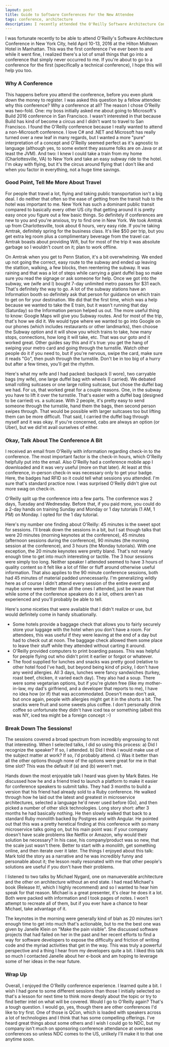 ```yaml
---
layout: post
title: Guide to Software Conferences For the New Attendee
tags: conference, architecture
description: I recently attended the O'Reilly Software Architecture Conference from April 10-13, 2016 in New York, my first-ever conference.  Here are more details on my experience particularly if conferences are new to you.
---
```

I was fortunate recently to be able to attend O'Reilly's Software Architecture Conference in New York City, held April 10-13, 2016 at the Hilton Midtown Hotel in Manhattan.  This was the first conference I've ever been to and while it went fine, I realized there's a lot of small things that go into a conference that simply never occurred to me.  If you're about to go to a conference for the first (specifically a technical conference), I hope this will help you too. 

<h3>Why A Conference</h3>
This happens before you attend the conference, before you even plunk down the money to register.  I was asked this question by a fellow attendee: why this conference?  Why a conference at all?  The reason I chose O'Reilly was two-fold.  One: my boss initially asked me about going to Microsoft's Build 2016 conference in San Francisco.  I wasn't interested in that because Build has kind of become a circus and I didn't want to travel to San Francisco.  I found the O'Reilly conference because I really wanted to attend a non-Microsoft conference.  I love C# and .NET and Microsoft has really turned over a new leaf in many regards, but I wanted a more "pure" interpretation of a concept and O'Reilly seemed perfect as it's agnostic to language (although yes, to some extent they assume folks are on Java or at least the JVM).  And two: I knew I could take a train from my home (Charlottesville, VA) to New York and take an easy subway ride to the hotel. I'm okay with flying, but it's the circus around flying that I don't like and when you factor in everything, not a huge time savings.  

<h3>Good Point, Tell Me More About Travel</h3>
For people that travel a lot, flying and taking public transportation isn't a big deal.  I do neither that often so the ease of getting from the transit hub to the hotel was important to me.  New York has such a dominant public transit compared to basically every other US city that getting around it is pretty easy once you figure out a few basic things.  So definitely if conferences are new to you and you're anxious, try to find one in New York.  We took Amtrak up from Charlottesville, took about 6 hours, very easy ride.  If you're taking Amtrak, definitely spring for the business class.  It's like $50 per trip, but you get extra leg room plus a complimentary beverage from the travel car.  Amtrak boasts about providing Wifi, but for most of the trip it was absolute garbage so I wouldn't count on it; plan to work offline.  

On Amtrak when you get to Penn Station, it's a bit overwhelming.  We ended up not going the correct, easy route to the subway and ended up leaving the stattion, walking, a few blocks, then reentering the subway.  It was raining and that was a lot of steps while carrying a giant duffel bag so make sure you read the signage or ask someone for help.  Once we got into the subway, we (wife and I) bought 7-day unlimited metro passes for $31 each.  That's definitely the way to go.  A lot of the subway stations have an Information booth so definitely ask that person for guidance on which train to get on for your destination.  We did that the first time, which was a help because we wanted to take the E train, but it wasn't running that day (Saturday) so the Information person helped us out.  The more useful thing to know: Google Maps will give you Subway routes.  And for most of the trip, that's how we did it.  We would type where we wanted to go into Google on our phones (which includes restaurants or other landmarks), then choose the Subway option and it will show you which trains to take, how many stops, connections, how long it will take, etc.  That was our goto and it worked great.  Other guides say this and it's true: you get the hang of swiping your metro card and going through the turnstile.  Watch other people do it if you need to, but if you're nervous, swipe the card, make sure it reads "Go", then push through the turnstile.  Don't be in too big of a hurry but after a few times, you'll get the rhythm.

Here's what my wife and I had packed: backpack (I wore), two carryable bags (my wife), one large duffel bag with wheels (I carried).  We debated small rolling suitcases or one large rolling suitcase, but chose the duffel bag we had.  For us, that worked great for a couple reasons.  One, in the subway you have to lift it over the turnstile.  That's easier with a duffel bag (designed to be carried) vs. a suitcase.  With 2 people, it's pretty easy to send someone through the turnstile, hand them the bags, then second person swipes through.  That would be possible with larger suitcases too but lifting them can be more difficult.  That said, I carried the duffel bag through myself and it was okay. If you're concerned, cabs are always an option (or Uber), but we did'nt avail ourselves of either. 

<h3>Okay, Talk About The Conference A Bit</h3>
I received an email from O'Reilly with information regarding check-in to the conference.  The most important factor is the check-in hours, which O'Reilly helpfully put into the email.  Also O'Reilly had a conference mobile app I downloaded and it was very useful (more on that later). At least at this conference, in-person check-in was necessary only to get your badge.  Here, the badges had RFID so it could tell what sessions you attended.  I'm sure that's standard practice now.  I was surprised O'Reilly didn't give out more swag on check-in. 

O'Reilly split up the conference into a few parts.  The conference was 2 days, Tuesday and Wednesday.  Before that, if you paid more, you could do a 2-day hands on training Sunday and Monday or 1 day tutorials (1 AM, 1 PM) on Monday.  I opted for the 1 day tutorial. 

Here's my number one finding about O'Reilly: 45 minutes is the sweet spot for sessions.  I'll break down the sessions in a bit, but I sat though talks that were 20 minutes (morning keynotes at the conference), 45 minutes (afternoon sessions during the conference), 90 minutes (the morning session at the conference), and 3 hours (the Monday tutorials).  With one exception, the 20 minute keynotes were pretty bland.  That's not nearly enough time to get into much interesting or tactile.  The 3 hour sessions were simply too long.  Neither speaker I attended seemed to have 3 hours of quality content so it felt like a lot of filler or fluff around otherwise useful information.  That also applies to the 90 minute conference sessions, both had 45 minutes of material padded unnecessarily.  I'm generalizing wildly here as of course I didn't attend every session of the entire event and maybe some were better than all the ones I attended, just be aware that while some of the conference speakers do it a lot, others aren't as experienced and you'll probably be able to tell. 

Here's some niceties that were available that I didn't realize or use, but would definitely come in handy situationally.  
- Some hotels provide a baggage check that allows you to fairly securely store your luggage with the hotel when you don't have a room.  For attendees, this was useful if they were leaving at the end of a day but had to check out at noon.  The baggage check allowed them some place to leave their stuff while they attended without carting it around. 
- O'Reilly provided computers to print boarding passes.  This was helpful for people flying out who didn't print it earlier or forgot or whatever.  
- The food supplied for lunches and snacks was pretty good (relative to other hotel food I've had), but beyond being kind of picky, I don't have any weird allergies.  All 3 days, lunches were fancy sandwiches (turkey, roast beef, chicken, it varied each day). They also had a soup.  There were some vegetarian options, but if you're gluten free (like my mother-in-law, my dad's girlfriend, and a developer that reports to me), I have no idea how (or if) that was accommodated. Doesn't mean don't ask, but once again, people with allergies might get it in the shorts a bit.  The snacks were fruit and some sweets plus coffee.  I don't personally drink coffee so unfortunate they didn't have iced tea or something (albeit this was NY, iced tea might be a foreign concept :-)

<h3>Break Down The Sessions!</h3>

The sessions covered a broad spectrum from incredibly engrossing to not that interesting.  When I selected talks, I did so using this process: a) Did I recognize the speaker? If so, I attended. b) Did I think I would make use of the subject matter at work? If so, I'd probably attend. c) Was it better than all the other options though none of the options were great for me in that time slot? This was the default if (a) and (b) weren't met. 

Hands down the most enjoyable talk I heard was given by Mark Bates.  He discussed how he and a friend tried to launch a platform to make it easier for conference speakers to submit talks.  They had 3 months to build a version that his friend had already sold to a Ruby conference.  He walked through how he laid out the latest and greatest in microservice architectures, selected a language he'd never used before (Go), and then picked a number of other slick technologies.  Long story short: after 3 months he had basically nothing.  He then slowly walked that back to a standard Ruby monolith backed by Postgres and with Angular.  He pointed out that this was a pretty heretical finding at this conference with so many microservice talks going on, but his main point was: if your company doesn't have scale problems like Netflix or Amazon, why would their solution be necessary? In his case, his company/product was so new, that the scale just wasn't there.  Better to start with a monolith, get something online, and then iterate over it later.  The things I enjoyed about this talk: Mark told the story as a narrative and he was incredibly funny and personable about it; the lesson really resonated with me that other people's solutions are useful if you don't have their problems.  

I listened to two talks by Michael Nygard, one on manueverable architecture and the other on architecture without an end state.  I had read Michael's book (Release It!, which I highly recommend) and so I wanted to hear him speak for that reason.  Michael is a great presenter, it's clear he does it a lot.  Both were packed with information and I took pages of notes.  I won't attempt to recreate all of them, but if you ever have a chance to hear Michael, take advantage of it. 

The keynotes in the morning were generally kind of blah as 20 minutes isn't enough time to get into much that's actionable, but to me the best one was given by Janelle Klein on "Make the pain visible". She discussed software projects that had failed on her in the past and her recent efforts to find a way for software developers to expose the difficulty and friction of writing code and the myriad activities that get in the way.  This was truly a powerful perspective and a thing I hear from my developers quite a bit.  I liked this talk so much I contacted Janelle about her e-book and am hoping to leverage some of her ideas in the near future.  

<h3>Wrap Up</h3>

Overall, I enjoyed the O'Reilly conference experience.  I learned quite a bit.  I wish I had gone to some different sessions than those I initially selected so that's a lesson for next time to think more deeply about the topic or try to find better intel on what will be covered. Would I go to O'Reilly again?  That's a tough question.  I would go, yes, though there are other conferences I'd like to try first.  One of those is QCon, which is loaded with speakers across a lot of technologies and I think that has some compelling offerings.  I've heard great things about some others and I wish I could go to NDC, but my company isn't much on sponsoring conference attendance at overseas conferences so unless NDC comes to the US, unlikely I'll make it to that one anytime soon. 


